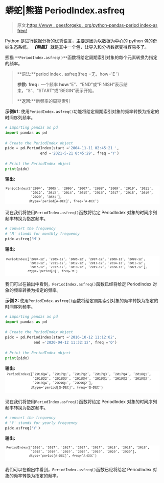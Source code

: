 # 蟒蛇|熊猫 PeriodIndex.asfreq

> 原文:[https://www . geesforgeks . org/python-pandas-period index-as freq/](https://www.geeksforgeeks.org/python-pandas-periodindex-asfreq/)

Python 是进行数据分析的优秀语言，主要是因为以数据为中心的 python 包的奇妙生态系统。 ***【熊猫】*** 就是其中一个包，让导入和分析数据变得容易多了。

熊猫 `**PeriodIndex.asfreq()**`函数将给定周期索引对象的每个元素转换为指定的频率。

> **语法:**period index . asfreq(freq =无，how='E ')
> 
> **参数:**
> **freq :** 一个频率
> **how:**“E”、“END”或“FINISH”表示结束，“S”、“START”或“BEGIN”表示开始。
> 
> **返回:**新频率的周期索引

**示例#1:** 使用`PeriodIndex.asfreq()`功能将给定周期索引对象的频率转换为指定的时间序列频率。

```py
# importing pandas as pd
import pandas as pd

# Create the PeriodIndex object
pidx = pd.PeriodIndex(start ='2004-11-11 02:45:21 ', 
                end ='2021-5-21 8:45:29', freq ='Y')

# Print the PeriodIndex object
print(pidx)
```

**输出:**

![](img/f950b3ec0d9770c8ebafbc0339fe9933.png)

现在我们将使用`PeriodIndex.asfreq()`函数将给定 PeriodIndex 对象的时间序列频率转换为指定频率。

```py
# convert the frequency
# 'M' stands for monthly frequency
pidx.asfreq('M')
```

**输出:**

![](img/dd29bd2730ed0f579dc7c900b0fcfb0b.png)

我们可以在输出中看到，`PeriodIndex.asfreq()`函数已经将给定 PeriodIndex 对象的频率转换为指定的频率。

**示例 2:** 使用`PeriodIndex.asfreq()`函数将给定周期索引对象的频率转换为指定的时间序列频率。

```py
# importing pandas as pd
import pandas as pd

# Create the PeriodIndex object
pidx = pd.PeriodIndex(start ='2016-10-12 11:12:02', 
             end ='2020-04-12 11:32:12', freq ='Q')

# Print the PeriodIndex object
print(pidx)
```

**输出:**
![](img/cbd2161777b67d615462fe89b9cf9f23.png)

现在我们将使用`PeriodIndex.asfreq()`函数将给定 PeriodIndex 对象的时间序列频率转换为指定频率。

```py
# convert the frequency
# 'Y' stands for yearly frequency
pidx.asfreq('Y')
```

**输出:**

![](img/10c35a5db56180c297c3345acd53f7d5.png)

我们可以在输出中看到，`PeriodIndex.asfreq()`函数已经将给定 PeriodIndex 对象的频率转换为指定的频率。